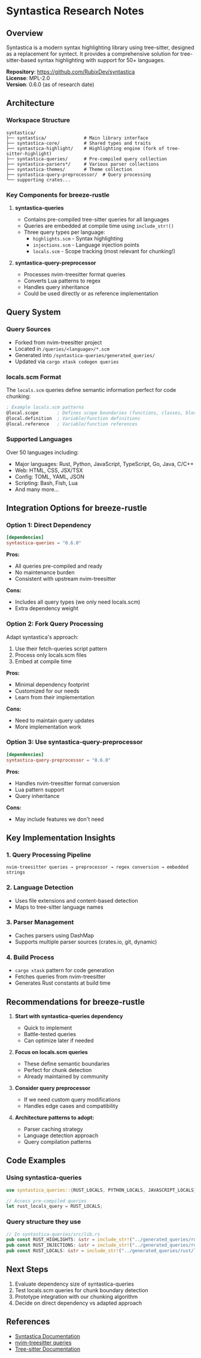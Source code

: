 # Syntastica Research Notes

## Overview

Syntastica is a modern syntax highlighting library using tree-sitter, designed as a replacement for syntect. It provides a comprehensive solution for tree-sitter-based syntax highlighting with support for 50+ languages.

**Repository**: <https://github.com/RubixDev/syntastica>  
**License**: MPL-2.0  
**Version**: 0.6.0 (as of research date)

## Architecture

### Workspace Structure

```
syntastica/
├── syntastica/              # Main library interface
├── syntastica-core/         # Shared types and traits
├── syntastica-highlight/    # Highlighting engine (fork of tree-sitter-highlight)
├── syntastica-queries/      # Pre-compiled query collection
├── syntastica-parsers*/     # Various parser collections
├── syntastica-themes/       # Theme collection
├── syntastica-query-preprocessor/  # Query processing
└── supporting crates...
```

### Key Components for breeze-rustle

1. **syntastica-queries**
   - Contains pre-compiled tree-sitter queries for all languages
   - Queries are embedded at compile time using `include_str!()`
   - Three query types per language:
     - `highlights.scm` - Syntax highlighting
     - `injections.scm` - Language injection points
     - `locals.scm` - Scope tracking (most relevant for chunking!)

2. **syntastica-query-preprocessor**
   - Processes nvim-treesitter format queries
   - Converts Lua patterns to regex
   - Handles query inheritance
   - Could be used directly or as reference implementation

## Query System

### Query Sources

- Forked from nvim-treesitter project
- Located in `/queries/<language>/*.scm`
- Generated into `/syntastica-queries/generated_queries/`
- Updated via `cargo xtask codegen queries`

### locals.scm Format

The `locals.scm` queries define semantic information perfect for code chunking:

```scheme
; Example locals.scm patterns
@local.scope       ; Defines scope boundaries (functions, classes, blocks)
@local.definition  ; Variable/function definitions
@local.reference   ; Variable/function references
```

### Supported Languages

Over 50 languages including:

- Major languages: Rust, Python, JavaScript, TypeScript, Go, Java, C/C++
- Web: HTML, CSS, JSX/TSX
- Config: TOML, YAML, JSON
- Scripting: Bash, Fish, Lua
- And many more...

## Integration Options for breeze-rustle

### Option 1: Direct Dependency

```toml
[dependencies]
syntastica-queries = "0.6.0"
```

**Pros:**

- All queries pre-compiled and ready
- No maintenance burden
- Consistent with upstream nvim-treesitter

**Cons:**

- Includes all query types (we only need locals.scm)
- Extra dependency weight

### Option 2: Fork Query Processing

Adapt syntastica's approach:

1. Use their fetch-queries script pattern
2. Process only locals.scm files
3. Embed at compile time

**Pros:**

- Minimal dependency footprint
- Customized for our needs
- Learn from their implementation

**Cons:**

- Need to maintain query updates
- More implementation work

### Option 3: Use syntastica-query-preprocessor

```toml
[dependencies]
syntastica-query-preprocessor = "0.6.0"
```

**Pros:**

- Handles nvim-treesitter format conversion
- Lua pattern support
- Query inheritance

**Cons:**

- May include features we don't need

## Key Implementation Insights

### 1. Query Processing Pipeline

```
nvim-treesitter queries → preprocessor → regex conversion → embedded strings
```

### 2. Language Detection

- Uses file extensions and content-based detection
- Maps to tree-sitter language names

### 3. Parser Management

- Caches parsers using DashMap
- Supports multiple parser sources (crates.io, git, dynamic)

### 4. Build Process

- `cargo xtask` pattern for code generation
- Fetches queries from nvim-treesitter
- Generates Rust constants at build time

## Recommendations for breeze-rustle

1. **Start with syntastica-queries dependency**
   - Quick to implement
   - Battle-tested queries
   - Can optimize later if needed

2. **Focus on locals.scm queries**
   - These define semantic boundaries
   - Perfect for chunk detection
   - Already maintained by community

3. **Consider query preprocessor**
   - If we need custom query modifications
   - Handles edge cases and compatibility

4. **Architecture patterns to adopt:**
   - Parser caching strategy
   - Language detection approach
   - Query compilation patterns

## Code Examples

### Using syntastica-queries

```rust
use syntastica_queries::{RUST_LOCALS, PYTHON_LOCALS, JAVASCRIPT_LOCALS};

// Access pre-compiled queries
let rust_locals_query = RUST_LOCALS;
```

### Query structure they use

```rust
// In syntastica-queries/src/lib.rs
pub const RUST_HIGHLIGHTS: &str = include_str!("../generated_queries/rust/highlights.scm");
pub const RUST_INJECTIONS: &str = include_str!("../generated_queries/rust/injections.scm");
pub const RUST_LOCALS: &str = include_str!("../generated_queries/rust/locals.scm");
```

## Next Steps

1. Evaluate dependency size of syntastica-queries
2. Test locals.scm queries for chunk boundary detection
3. Prototype integration with our chunking algorithm
4. Decide on direct dependency vs adapted approach

## References

- [Syntastica Documentation](https://rubixdev.github.io/syntastica/)
- [nvim-treesitter queries](https://github.com/nvim-treesitter/nvim-treesitter/tree/master/queries)
- [Tree-sitter Documentation](https://tree-sitter.github.io/)
